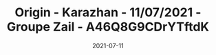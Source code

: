 ---
title: "Origin - Karazhan - 11/07/2021 - Groupe Zail - A46Q8G9CDrYTftdK"
reportCode: "A46Q8G9CDrYTftdK"
reportZone: "kharazan"
date: 2021-07-11
---